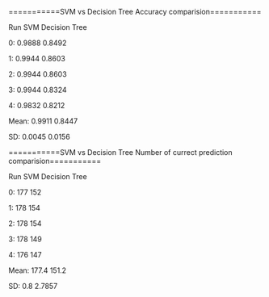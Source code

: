===========SVM vs Decision Tree Accuracy comparision===========

Run			SVM			Decision Tree

0:			0.9888			0.8492

1:			0.9944			0.8603

2:			0.9944			0.8603

3:			0.9944			0.8324

4:			0.9832			0.8212

Mean:		0.9911			0.8447

SD:			0.0045			0.0156





===========SVM vs Decision Tree Number of currect prediction comparision===========

Run			SVM			Decision Tree

0:			177			152

1:			178			154

2:			178			154

3:			178			149

4:			176			147

Mean:		177.4		151.2

SD:			0.8			2.7857
